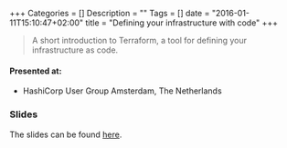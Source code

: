 +++
Categories = []
Description = ""
Tags = []
date = "2016-01-11T15:10:47+02:00"
title = "Defining your infrastructure with code"
+++

> A short introduction to Terraform, a tool for defining your infrastructure as code.

#### Presented at:

  - HashiCorp User Group Amsterdam, The Netherlands

### Slides
The slides can be found [here](https://speakerdeck.com/mongrelion/defining-your-infrastructure-with-code).
